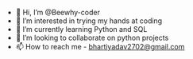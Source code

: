 - 👋 Hi, I’m @Beewhy-coder
- 👀 I’m interested in trying my hands at coding
- 🌱 I’m currently learning Python and SQL
- 💞️ I’m looking to collaborate on python projects
- 📫 How to reach me - bhartiyadav2702@gmail.com

<!---
Beewhy-coder/Beewhy-coder is a ✨ special ✨ repository because its `README.md` (this file) appears on your GitHub profile.
You can click the Preview link to take a look at your changes.
--->
